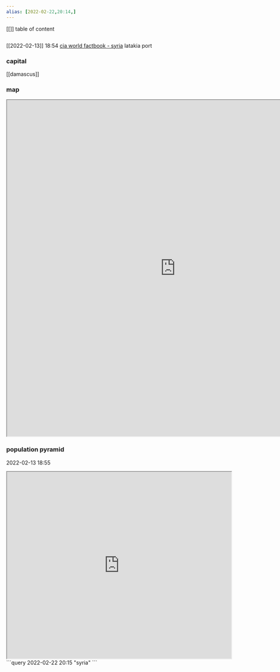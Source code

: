 ```yaml
---
alias: [2022-02-22,20:14,]
---
```

[[]]
table of content
```toc
```
[[2022-02-13]] 18:54
[cia world factbook - syria](https://www.cia.gov/the-world-factbook/countries/syria)
latakia port
### capital
[[damascus]]
### map
<iframe src="https://duckduckgo.com/?t=ffab&q=syria&ia=web&iaxm=about" width="900" height="900" ></iframe>

### population pyramid

2022-02-13 18:55

<iframe src="https://www.populationpyramid.net/syria/2019/" width="600" height="500" ></iframe>
```query 2022-02-22 20:15
"syria"
```